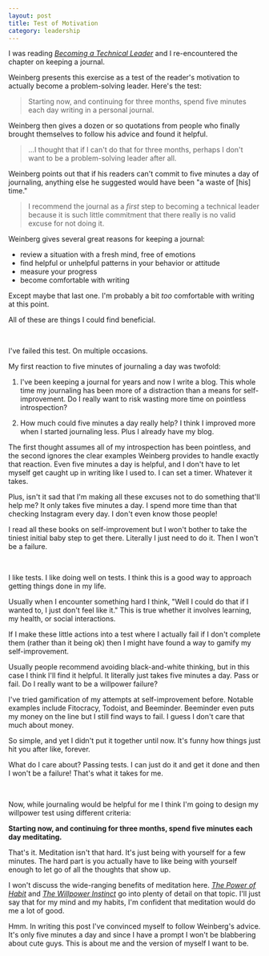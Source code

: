 ```yaml
---
layout: post
title: Test of Motivation
category: leadership
---
```


I was reading [<i class="fa fa-book"></i> *Becoming a Technical Leader*](http://smile.amazon.com/gp/product/B004J4VV3I/ref=kinw_myk_ro_title) and I re-encountered the chapter on keeping a journal.

Weinberg presents this exercise as a test of the reader's motivation to actually become a problem-solving leader. Here's the test:

><i class="fa fa-quote-left"></i> Starting now, and continuing for three months, spend five minutes each day writing in a personal journal.

Weinberg then gives a dozen or so quotations from people who finally brought themselves to follow his advice and found it helpful.

><i class="fa fa-quote-left"></i> ...I thought that if I can't do that for three months, perhaps I don't want to be a problem-solving leader after all.

Weinberg points out that if his readers can't commit to five minutes a day of journaling, anything else he suggested would have been "a waste of [his] time."

><i class="fa fa-quote-left"></i> I recommend the journal as a <em>first</em> step to becoming a technical leader because it is such little commitment that there really is no valid excuse for not doing it.

Weinberg gives several great reasons for keeping a journal:

- review a situation with a fresh mind, free of emotions
- find helpful or unhelpful patterns in your behavior or attitude
- measure your progress
- become comfortable with writing

<aside>Except maybe that last one. I'm probably a bit <em>too</em> comfortable with writing at this point.</aside>

All of these are things I could find beneficial.


<br/>

I've failed this test. On multiple occasions.

My first reaction to five minutes of journaling a day was twofold: 

1. I've been keeping a journal for years and now I write a blog. This whole time my journaling has been more of a distraction than a means for self-improvement. Do I really want to risk wasting more time on pointless introspection?

2. How much could five minutes a day really help? I think I improved more when I started journaling less. Plus I already have my blog.

The first thought assumes all of my introspection has been pointless, and the second ignores the clear examples Weinberg provides to handle exactly that reaction. Even five minutes a day is helpful, and I don't have to let myself get caught up in writing like I used to. I can set a timer. Whatever it takes.

Plus, isn't it sad that I'm making all these excuses not to do something that'll help me? It only takes five minutes a day. I spend more time than that checking Instagram every day. I don't even know those people!

I read all these books on self-improvement but I won't bother to take the tiniest initial baby step to get there. Literally I just need to do it. Then I won't be a failure.

<br/>

I like tests. I like doing well on tests. I think this is a good way to approach getting things done in my life.

Usually when I encounter something hard I think, "Well I could do that if I wanted to, I just don't feel like it." This is true whether it involves learning, my health, or social interactions.

If I make these little actions into a test where I actually fail if I don't complete them (rather than it being ok) then I might have found a way to gamify my self-improvement.

Usually people recommend avoiding black-and-white thinking, but in this case I think I'll find it helpful. It literally just takes five minutes a day. Pass or fail. Do I really want to be a willpower failure?

I've tried gamification of my attempts at self-improvement before. Notable examples include Fitocracy, Todoist, and Beeminder. Beeminder even puts my money on the line but I still find ways to fail. I guess I don't care that much about money.

<aside>So simple, and yet I didn't put it together until now. It's funny how things just hit you after like, forever.</aside>

What do I care about? Passing tests. I can just do it and get it done and then I won't be a failure! That's what it takes for me.

<br/>

Now, while journaling would be helpful for me I think I'm going to design my willpower test using different criteria:

<i class="fa fa-asterisk"></i> **Starting now, and continuing for three months, spend five minutes each day meditating.**

That's it. Meditation isn't that hard. It's just being with yourself for a few minutes. The hard part is you actually have to like being with yourself enough to let go of all the thoughts that show up.

I won't discuss the wide-ranging benefits of meditation here. [<i class="fa fa-book"></i> *The Power of Habit*](http://smile.amazon.com/gp/product/B0055PGUYU/ref=kinw_myk_ro_title) and [<i class="fa fa-book"></i> *The Willpower Instinct*](http://www.amazon.com/Willpower-Instinct-Self-Control-Works-Matters-ebook/dp/B005ERIRZE/ref=sr_1_1?ie=UTF8&qid=1423798366&sr=8-1&keywords=the+willpower+instinct) go into plenty of detail on that topic. I'll just say that for my mind and my habits, I'm confident that meditation would do me a lot of good.

Hmm. In writing this post I've convinced myself to follow Weinberg's advice. It's only five minutes a day and since I have a prompt I won't be blabbering about cute guys. This is about me and the version of myself I want to be.
